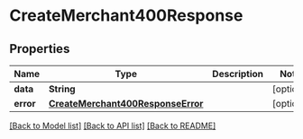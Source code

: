 # CreateMerchant400Response

## Properties
Name | Type | Description | Notes
------------ | ------------- | ------------- | -------------
**data** | **String** |  | [optional] 
**error** | [**CreateMerchant400ResponseError**](CreateMerchant400ResponseError.md) |  | [optional] 

[[Back to Model list]](../README.md#documentation-for-models) [[Back to API list]](../README.md#documentation-for-api-endpoints) [[Back to README]](../README.md)


